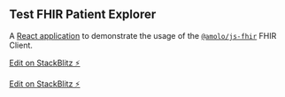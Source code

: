 ## Test FHIR Patient Explorer

A [React application](https://react-u2nzsm.stackblitz.io) to demonstrate the usage of the [`@amolo/js-fhir`](https://github.com/brianraila/js-fhir) FHIR Client.

[Edit on StackBlitz ⚡️](https://stackblitz.com/edit/react-u2nzsm)


[Edit on StackBlitz ⚡️](https://stackblitz.com/edit/react-u2nzsm)
